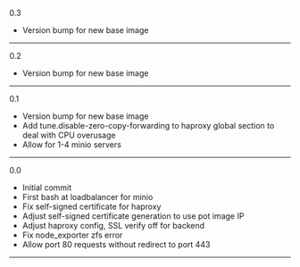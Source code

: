 0.3

* Version bump for new base image

---

0.2

* Version bump for new base image

---

0.1

* Version bump for new base image
* Add tune.disable-zero-copy-forwarding to haproxy global section to deal with CPU overusage
* Allow for 1-4 minio servers

---

0.0

* Initial commit
* First bash at loadbalancer for minio
* Fix self-signed certificate for haproxy
* Adjust self-signed certificate generation to use pot image IP
* Adjust haproxy config, SSL verify off for backend
* Fix node_exporter zfs error
* Allow port 80 requests without redirect to port 443

---